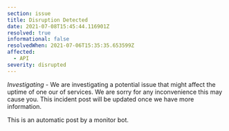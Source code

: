 ```yaml
---
section: issue
title: Disruption Detected
date: 2021-07-08T15:45:44.116901Z
resolved: true
informational: false
resolvedWhen: 2021-07-06T15:35:35.653599Z
affected:
  - API
severity: disrupted
---
```

*Investigating* - We are investigating a potential issue that might affect the uptime of one our of services. We are sorry for any inconvenience this may cause you. This incident post will be updated once we have more information.

This is an automatic post by a monitor bot.
        